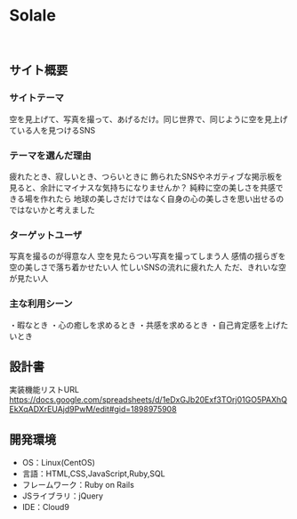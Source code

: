 # Solale
​
## サイト概要
### サイトテーマ
空を見上げて、写真を撮って、あげるだけ。同じ世界で、同じように空を見上げている人を見つけるSNS
​
### テーマを選んだ理由
疲れたとき、寂しいとき、つらいときに
飾られたSNSやネガティブな掲示板を見ると、余計にマイナスな気持ちになりませんか？
純粋に空の美しさを共感できる場を作れたら
地球の美しさだけではなく自身の心の美しさを思い出せるのではないかと考えました

### ターゲットユーザ
写真を撮るのが得意な人
空を見たらつい写真を撮ってしまう人
感情の揺らぎを空の美しさで落ち着かせたい人
忙しいSNSの流れに疲れた人
ただ、きれいな空が見たい人
​
### 主な利用シーン
・暇なとき
・心の癒しを求めるとき
・共感を求めるとき
・自己肯定感を上げたいとき
​
## 設計書
実装機能リストURL
https://docs.google.com/spreadsheets/d/1eDxGJb20Exf3TOrj01GO5PAXhQEkXqADXrEUAjd9PwM/edit#gid=1898975908
​
## 開発環境
- OS：Linux(CentOS)
- 言語：HTML,CSS,JavaScript,Ruby,SQL
- フレームワーク：Ruby on Rails
- JSライブラリ：jQuery
- IDE：Cloud9